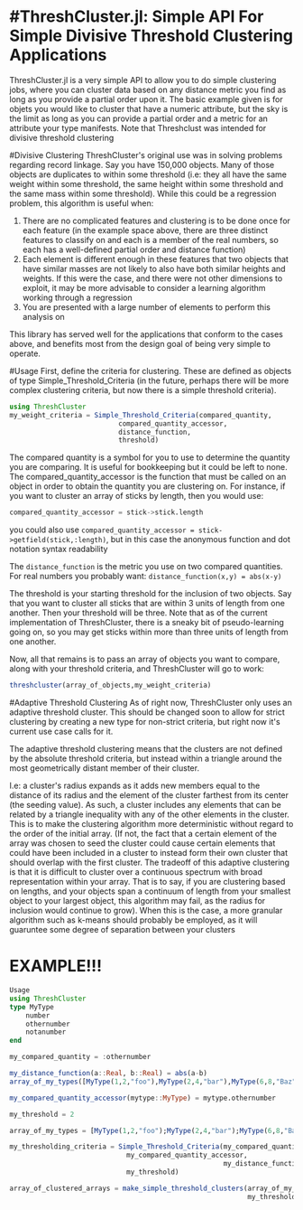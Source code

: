 #ThreshCluster.jl: Simple API For Simple Divisive Threshold Clustering Applications
=================================================================

ThreshCluster.jl is a very simple API to allow you to do simple clustering jobs, where you can cluster data based on any distance metric you find as long as you provide a partial order upon it. The basic example given is for objets you would like to cluster that have a numeric attribute, but the sky is the limit as long as you can provide a partial order and a metric for an attribute your type manifests. Note that Threshclust was intended for divisive threshold clustering 

#Divisive Clustering
ThreshCluster's original use was in solving problems regarding record linkage. Say you have 150,000 objects. Many of those objects are duplicates to within some threshold (i.e: they all have the same weight within some threshold, the same height within some threshold and the same mass within some threshold). While this could be a regression problem, this algorithm is useful when:
1. There are no complicated features and clustering is to be done once for each feature (in the example space above, there are three distinct features to classify on and each is a member of the real numbers, so each has a well-defined partial order and distance function)
2. Each element is different enough in these features that two objects that have similar masses are not likely to also have both similar heights and weights. If this were the case, and there were not other dimensions to exploit, it may be more advisable to consider a learning algorithm working through a regression
3. You are presented with a large number of elements to perform this analysis on 

This library has served well for the applications that conform to the cases above, and benefits most from the design goal of being very simple to operate. 

#Usage
First, define the criteria for clustering. These are defined as objects of type Simple_Threshold_Criteria (in the future, perhaps there will be more complex clustering criteria, but now there is a simple threshold criteria). 
```julia
using ThreshCluster
my_weight_criteria = Simple_Threshold_Criteria(compared_quantity,
					       compared_quantity_accessor,
					       distance_function,
					       threshold)
```
The compared quantity is a symbol for you to use to determine the quantity you are comparing. It is useful for bookkeeping but it could be left to none. The compared_quantity_accessor is the function that must be called on an object in order to obtain the quantity you are clustering on. For instance, if you want to cluster an array of sticks by length, then you would use:
```julia
compared_quantity_accessor = stick->stick.length
```

you could also use `compared_quantity_accessor = stick->getfield(stick,:length)`, but in this case the anonymous function and dot notation syntax readability

The `distance_function` is the metric you use on two compared quantities. For real numbers you probably want:
`distance_function(x,y) = abs(x-y)`

The threshold is your starting threshold for the inclusion of two objects. Say that you want to cluster all sticks that are within 3 units of length from one another. Then your threshold will be three. Note that as of the current implementation of ThreshCluster, there is a sneaky bit of pseudo-learning going on, so you may get sticks within more than three units of length from one another.

Now, all that remains is to pass an array of objects you want to compare, along with your threshold criteria, and ThreshCluster will go to work:

```julia
threshcluster(array_of_objects,my_weight_criteria)
```

#Adaptive Threshold Clustering
As of right now, ThreshCluster only uses an adaptive threshold cluster. This should be changed soon to allow for strict clustering by creating a new type for non-strict criteria, but right now it's current use case calls for it. 

The adaptive threshold clustering means that the clusters are not defined by the absolute threshold criteria, but instead within a triangle around the most geometrically distant member of their cluster. 

I.e: a cluster's radius expands as it adds new members equal to the distance of its radius and the element of the cluster farthest from its center (the seeding value). As such, a cluster includes any elements that can be related by a triangle inequality with any of the other elements in the cluster. This is to make the clustering algorithm more deterministic without regard to the order of the initial array. (If not, the fact that a certain element of the array was chosen to seed the cluster could cause certain elements that could have been included in a cluster to instead form their own cluster that should overlap with the first cluster. The tradeoff of this adaptive clustering is that it is difficult to cluster over a continuous spectrum with broad representation within your array. That is to say, if you are clustering based on lengths, and your objects span a continuum of length from your smallest object to your largest object, this algorithm may fail, as the radius for inclusion would continue to grow). When this is the case, a more granular algorithm such as k-means should probably be employed, as it will guaruntee some degree of separation between your clusters

# EXAMPLE!!!
```julia
Usage
using ThreshCluster
type MyType
	number
	othernumber
	notanumber
end

my_compared_quantity = :othernumber

my_distance_function(a::Real, b::Real) = abs(a-b)
array_of_my_types([MyType(1,2,"foo"),MyType(2,4,"bar"),MyType(6,8,"Baz")])

my_compared_quantity_accessor(mytype::MyType) = mytype.othernumber

my_threshold = 2

array_of_my_types = [MyType(1,2,"foo");MyType(2,4,"bar");MyType(6,8,"Baz")]

my_thresholding_criteria = Simple_Threshold_Criteria(my_compared_quantity,
						     my_compared_quantity_accessor,
                                                     my_distance_function,
						     my_threshold)

array_of_clustered_arrays = make_simple_threshold_clusters(array_of_my_types,
                                                           my_thresholding_criteria)
```

